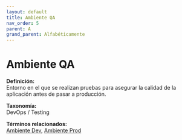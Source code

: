 ```yaml
---
layout: default
title: Ambiente QA
nav_order: 5
parent: A
grand_parent: Alfabéticamente
---
```


# Ambiente QA

**Definición:**  
Entorno en el que se realizan pruebas para asegurar la calidad de la aplicación antes de pasar a producción.

**Taxonomía:**  
DevOps / Testing

**Términos relacionados:**  
[Ambiente Dev](https://maleniski.github.io/diccionario-angl-tec-mx/docs/alfabeticamente/A/ambiente-dev.html), [Ambiente Prod](https://maleniski.github.io/diccionario-angl-tec-mx/docs/alfabeticamente/A/ambiente-prod.html)
